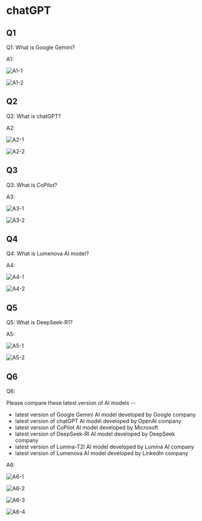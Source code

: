 # chatGPT
## Q1
Q1: What is Google Gemini?

A1:

![A1-1](A1-1.png)

![A1-2](A1-2.png)

## Q2
Q2: What is chatGPT?

A2:

![A2-1](A2-1.png)

![A2-2](A2-2.png)

## Q3
Q3: What is CoPilot?

A3:

![A3-1](A3-1.png)

![A3-2](A3-2.png)

## Q4
Q4: What is Lumenova AI model?

A4:

![A4-1](A4-1.png)

![A4-2](A4-2.png)

## Q5
Q5: What is DeepSeek-R1?

A5:

![A5-1](A5-1.png)

![A5-2](A5-2.png)

## Q6
Q6: 

Please compare these latest version of AI models -- 

+ latest version of Google Gemini AI model developed by Google company
+ latest version of chatGPT AI model developed by OpenAI company
+ latest version of CoPilot AI model developed by Microsoft
+ latest version of DeepSeek-RI AI model developed by DeepSeek company
+ latest version of Lumina-T2I AI model developed by Lumina AI company
+ latest version of Lumenova AI model developed by LinkedIn company

A6:

![A6-1](A6-1.png)

![A6-2](A6-2.png)

![A6-3](A6-3.png)

![A6-4](A6-4.png)
